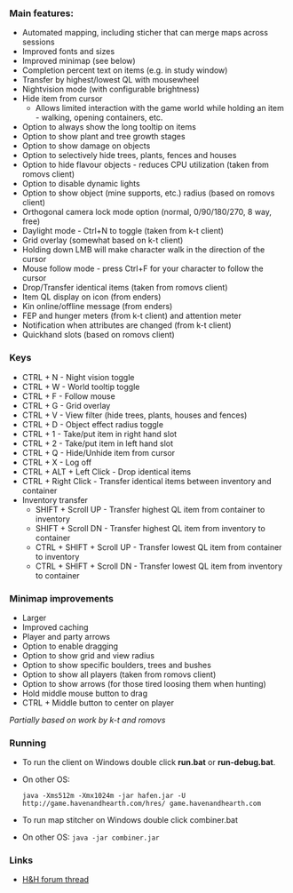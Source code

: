 ### Main features:

* Automated mapping, including sticher that can merge maps across sessions
* Improved fonts and sizes
* Improved minimap (see below)
* Completion percent text on items (e.g. in study window)
* Transfer by highest/lowest QL with mousewheel
* Nightvision mode (with configurable brightness)
* Hide item from cursor
  * Allows limited interaction with the game world while holding an item - walking, opening containers, etc.
* Option to always show the long tooltip on items
* Option to show plant and tree growth stages
* Option to show damage on objects
* Option to selectively hide trees, plants, fences and houses
* Option to hide flavour objects - reduces CPU utilization (taken from romovs client)
* Option to disable dynamic lights
* Option to show object (mine supports, etc.) radius (based on romovs client)
* Orthogonal camera lock mode option (normal, 0/90/180/270, 8 way, free)
* Daylight mode - Ctrl+N to toggle (taken from k-t client)
* Grid overlay (somewhat based on k-t client)
* Holding down LMB will make character walk in the direction of the cursor
* Mouse follow mode - press Ctrl+F for your character to follow the cursor
* Drop/Transfer identical items (taken from romovs client)
* Item QL display on icon (from enders)
* Kin online/offline message (from enders)
* FEP and hunger meters (from k-t client) and attention meter
* Notification when attributes are changed (from k-t client)
* Quickhand slots (based on romovs client)

### Keys
* CTRL + N - Night vision toggle
* CTRL + W - World tooltip toggle
* CTRL + F - Follow mouse
* CTRL + G - Grid overlay
* CTRL + V - View filter (hide trees, plants, houses and fences)
* CTRL + D - Object effect radius toggle
* CTRL + 1 - Take/put item in right hand slot
* CTRL + 2 - Take/put item in left hand slot
* CTRL + Q - Hide/Unhide item from cursor
* CTRL + X - Log off
* CTRL + ALT + Left Click - Drop identical items
* CTRL + Right Click - Transfer identical items between inventory and container
* Inventory transfer
  * SHIFT + Scroll UP - Transfer highest QL item from container to inventory
  * SHIFT + Scroll DN - Transfer highest QL item from inventory to container
  * CTRL + SHIFT + Scroll UP - Transfer lowest QL item from container to inventory
  * CTRL + SHIFT + Scroll DN - Transfer lowest QL item from inventory to container

### Minimap improvements
* Larger
* Improved caching
* Player and party arrows
* Option to enable dragging
* Option to show grid and view radius
* Option to show specific boulders, trees and bushes
* Option to show all players (taken from romovs client)
* Option to show arrows (for those tired loosing them when hunting)
* Hold middle mouse button to drag
* CTRL + Middle button to center on player

*Partially based on work by k-t and romovs*

### Running

* To run the client on Windows double click **run.bat** or **run-debug.bat**.
* On other OS: 
  
  ```java -Xms512m -Xmx1024m -jar hafen.jar -U http://game.havenandhearth.com/hres/ game.havenandhearth.com```

* To run map stitcher on Windows double click combiner.bat 
* On other OS: ```java -jar combiner.jar```

### Links

* [H&H forum thread](http://www.havenandhearth.com/forum/viewtopic.php?f=49&t=40945)
